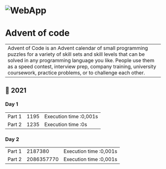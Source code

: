 # ![WebApp](http://upload.groupe-pixeo.com/x/chrome_DajfvO5lxo.png)
# Advent of code
<table>
<tr>
<td>
 Advent of Code is an Advent calendar of small programming puzzles for a variety of skill sets and skill levels that can be solved in any programming language you like. People use them as a speed contest, interview prep, company training, university coursework, practice problems, or to challenge each other.
</td>
</tr>
</table>

## 💬 2021

### Day 1
<table>
<tr><td> Part 1</td>
<td>1195</td><td> Execution time :0,001s</td></tr>
<tr><td> Part 2</td>
<td>1235</td><td> Execution time :0s</td></tr>
</table>

### Day 2
<table>
<tr><td> Part 1</td>
<td>2187380</td><td> Execution time :0,001s</td></tr>
<tr><td> Part 2</td>
<td>2086357770</td><td> Execution time :0,001s</td></tr>
</table>